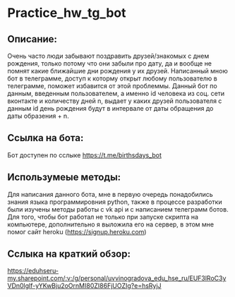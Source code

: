 # Practice_hw_tg_bot

## Описание:

Очень часто люди забывают поздравить друзей/знакомых с днем рождения, только потому что они забыли про дату, да и вообще не помнят какие ближайшие дни рождения у их друзей. Написанный мною бот в телеграмме, доступ к которму открыт любому пользователю в телеграмме, поможет избавится от этой проблеммы. Данный бот по данным, введенным пользователем, а именно id человека из соц. сети вконтакте и количеству дней n, выдает у каких друзей пользователя с данным id день рождения будут в интервале от даты обращения до даты образения + n. 

## Ссылка на бота:

Бот доступен по сслыке https://t.me/birthsdays_bot

## Использумеые методы:

Для написания данного бота, мне в первую очередь понадобились знания языка программировния python, также в процессе разработки были изучены методы работы с vk api и с написанием телеграмм ботов. Для того, чтобы бот работал не только при запуске скрипта на компьютере, дополнительно я выложила его на сервер, в этом мне помог сайт heroku (https://signup.heroku.com)

## Сслыка на краткий обзор:

https://eduhseru-my.sharepoint.com/:v:/g/personal/uvvinogradova_edu_hse_ru/EUF3lRoC3yVDn0lglf-yYKwBju2oOrnMI80ZI86FjUOZIg?e=hsRyjJ
